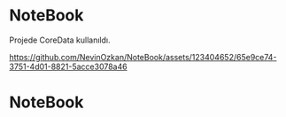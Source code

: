# NoteBook

Projede CoreData kullanıldı.

https://github.com/NevinOzkan/NoteBook/assets/123404652/65e9ce74-3751-4d01-8821-5acce3078a46

# NoteBook

